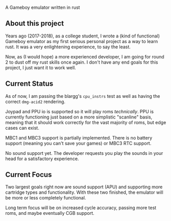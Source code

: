 A Gameboy emulator written in rust

## About this project

Years ago (2017-2018), as a college student, I wrote a (kind of functional) Gameboy emulator as my first serious personal project as a way to learn rust. It was a very enlightening experience, to say the least.

Now, as (I would hope) a more experienced developer, I am going for round 2 to dust off my rust skills once again. I don't have any end goals for this project, I just want it to work well.

## Current Status

As of now, I am passing the blargg's `cpu_instrs` test as well as having the correct `dmg-acid2` rendering.

Joypad and PPU io is supported so it will play roms *technically*. PPU is currently functioning just based on a more simplistic "scanline" basis, meaning that it should work correctly for the vast majority of roms, but edge cases can exist.

MBC1 and MBC3 support is partially implemented. There is no battery support (meaning you can't save your games) or MBC3 RTC support.

No sound support yet. The developer requests you play the sounds in your head for a satisfactory experience.

## Current Focus

Two largest goals right now are sound support (APU) and supporting more cartridge types and functionality. With these two finished, the emulator will be more or less completely functional.

Long term focus will be on increased cycle accuracy, passing more test roms, and maybe eventually CGB support.
